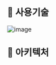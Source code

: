 ## 🍊 사용기술
![image](https://github.com/user-attachments/assets/feeef5fc-3828-4dd1-99ec-043f3b0d6dab)



## 🍊 아키텍처
